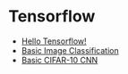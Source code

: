 # Tensorflow

* [Hello Tensorflow!](hello-tensorflow)
* [Basic Image Classification](basic-image-classification)
* [Basic CIFAR-10 CNN](basic-cifar-cnn)
